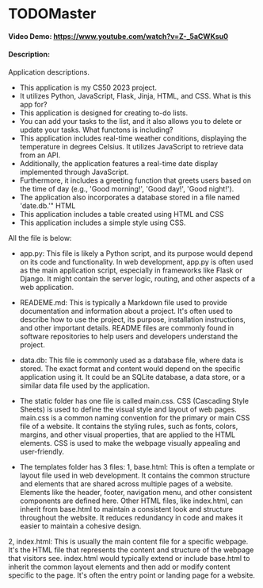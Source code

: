 # TODOMaster
#### Video Demo: https://www.youtube.com/watch?v=Z-_5aCWKsu0

#### Description:
Application descriptions.
- This application is my CS50 2023 project.
- It utilizes Python, JavaScript, Flask, Jinja, HTML, and CSS.
What is this app for?
- This application is designed for creating to-do lists.
- You can add your tasks to the list, and it also allows you to delete or update your tasks.
What functons is including?
- This application includes real-time weather conditions, displaying the temperature in degrees Celsius. It utilizes JavaScript to retrieve data from an API.
- Additionally, the application features a real-time date display implemented through JavaScript.
- Furthermore, it includes a greeting function that greets users based on the time of day (e.g., 'Good morning!', 'Good day!', 'Good night!').
- The application also incorporates a database stored in a file named 'date.db.'"
HTML
- This application includes a table created using HTML and 
CSS
- This application includes a simple style using CSS.

All the file is below:

- app.py:
This file is likely a Python script, and its purpose would depend on its code and functionality. In web development, app.py is often used as the main application script, especially in frameworks like Flask or Django. It might contain the server logic, routing, and other aspects of a web application.


- READEME.md:
This is typically a Markdown file used to provide documentation and information about a project. It's often used to describe how to use the project, its purpose, installation instructions, and other important details. README files are commonly found in software repositories to help users and developers understand the project.


- data.db:
This file is commonly used as a database file, where data is stored. The exact format and content would depend on the specific application using it. It could be an SQLite database, a data store, or a similar data file used by the application.


- The static folder has one file is called main.css. 
CSS (Cascading Style Sheets) is used to define the visual style and layout of web pages. main.css is a common naming convention for the primary or main CSS file of a website. It contains the styling rules, such as fonts, colors, margins, and other visual properties, that are applied to the HTML elements. CSS is used to make the webpage visually appealing and user-friendly.


- The templates folder has 3 files:
1, base.html:
This is often a template or layout file used in web development. It contains the common structure and elements that are shared across multiple pages of a website. Elements like the header, footer, navigation menu, and other consistent components are defined here. Other HTML files, like index.html, can inherit from base.html to maintain a consistent look and structure throughout the website. It reduces redundancy in code and makes it easier to maintain a cohesive design.

2, index.html:
This is usually the main content file for a specific webpage. It's the HTML file that represents the content and structure of the webpage that visitors see. index.html would typically extend or include base.html to inherit the common layout elements and then add or modify content specific to the page. It's often the entry point or landing page for a website.


